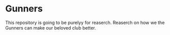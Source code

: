 # Gunners
This repository is going to be purelyy for reaserch. Reaserch on how we the Gunners can make our beloved club better.
